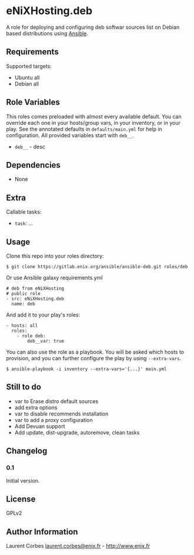 eNiXHosting.deb
=================

A role for deploying and configuring deb softwar sources list on Debian based distributions using [Ansible](http://www.ansible.com/).


Requirements
------------

Supported targets:

- Ubuntu all
- Debian all


Role Variables
--------------

This roles comes preloaded with almost every available default. You can override each one in your hosts/group vars, in your inventory, or in your play. See the annotated defaults in `defaults/main.yml` for help in configuration. All provided variables start with `deb__`.

- `deb__` - desc

Dependencies
------------

- None

Extra
-----


Callable tasks:

- `task`: ...


Usage
-----

Clone this repo into your roles directory:

    $ git clone https://gitlab.enix.org/ansible/ansible-deb.git roles/deb

Or use Ansible galaxy requirements.yml

    # deb from eNiXHosting
    # public role
    - src: eNiXHosting.deb
      name: deb

And add it to your play's roles:

    - hosts: all
      roles:
        - role deb:
            deb__var: true

You can also use the role as a playbook. You will be asked which hosts to provision, and you can further configure the play by using `--extra-vars`.

    $ ansible-playbook -i inventory --extra-vars='{...}' main.yml

Still to do
-----------

- var to Erase distro default sources
- add extra options
- var to disable recommends installation
- var to add a proxy configuration
- Add Devuan support
- Add update, dist-upgrade, autoremove, clean tasks

Changelog
---------

### 0.1

Initial version.

License
-------

GPLv2

Author Information
------------------

Laurent Corbes <laurent.corbes@enix.fr> - http://www.enix.fr
